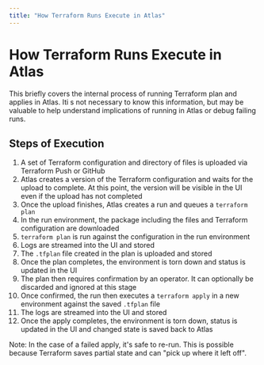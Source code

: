 ```yaml
---
title: "How Terraform Runs Execute in Atlas"
---
```


# How Terraform Runs Execute in Atlas

This briefly covers the internal process of running Terraform plan and
applies in Atlas. Iti s not necessary to know this information, but may be
valuable to help understand implications of running in Atlas or debug failing
runs.

## Steps of Execution

1. A set of Terraform configuration and directory of files is uploaded via Terraform Push or GitHub
1. Atlas creates a version of the Terraform configuration and waits for the upload
to complete. At this point, the version will be visible in the UI even if the upload has
not completed
1. Once the upload finishes, Atlas creates a run and queues a `terraform plan`
1. In the run environment, the package including the files and Terraform
configuration are downloaded
1. `terraform plan` is run against the configuration in the run environment
1. Logs are streamed into the UI and stored
1. The `.tfplan` file created in the plan is uploaded and stored
1. Once the plan completes, the environment is torn down and status is
updated in the UI
1. The plan then requires confirmation by an operator. It can optionally
be discarded and ignored at this stage
1. Once confirmed, the run then executes a `terraform apply` in a new
environment against the saved `.tfplan` file
1. The logs are streamed into the UI and stored
1. Once the apply completes, the environment is torn down, status is
updated in the UI and changed state is saved back to Atlas

Note: In the case of a failed apply, it's safe to re-run. This is possible
because Terraform saves partial state and can "pick up where it left off".
